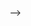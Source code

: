 <!--
---
name: Dr. Téo Sanchez (HM - MUC.DAI)
role: Scientific instructor
website: https://teo-sanchez.github.io/
photo: people/teo.jpg
---

<!-- Téo Sanchez is a postdoctoral researcher at the MUC.DAI at Hochschule München, specializing in human-AI interaction. His research focuses on the understanding and development of teachable ML systems that enable users to simultaneously generate the knowledge data of interest and experience the model’s predictions and improvements. This approach creates simultaneous usage and development, promoting more personalized and transparent AI systems for non-experts, either for pedagogy or niche domains such as the arts.
He earned his Ph.D. as a member of the ExSitu research team at the LISN lab at Université Paris-Saclay and has actively used interactive ML in his teaching and science outreach activities in France.
He's a member of the AICA project since september 2023. -->
-->